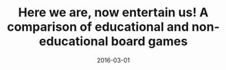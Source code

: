 ---
types: ["publication"]
date: 2016-03-01
layout: publication
publication_types: "conference presentation"
title: "Here we are, now entertain us! A comparison of educational and non-educational board games"
co-authors: ["Matt Koehler","Liz Owens Boltz"]
outlets: ["Society for Information Technology and Teacher Education"]
projects: ["player reviews of games"]
topics: ["games","analog games","educational games","niche online platforms"]
methods: ["digital methods","Geekdo API"]
link: ""
link_type: "" 
summary: ""
citation: "Koehler, M. J., <strong>Greenhalgh</strong>, S. P., & Boltz, L. O. (2016). Here we are, now entertain us! A comparison of educational and non-educational board games. In G. Chamblee & L. Langlub (Eds.), <em>Proceedings of Society for Information Technology & Teacher Education International Conference 2016</em> (pp. 567-572). Waynesville, NC: Association for the Advancement of Computing in Education (AACE)."
---